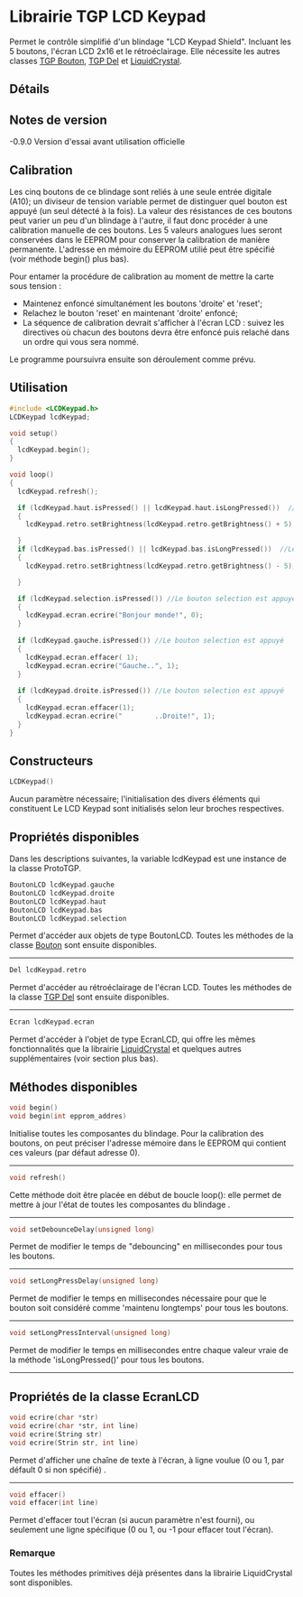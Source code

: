 # Librairie TGP LCD Keypad

Permet le contrôle simplifié d'un blindage "LCD Keypad Shield". Incluant les 5 boutons, l'écran LCD 2x16 et le rétroéclairage. Elle nécessite les autres classes [TGP Bouton](https://github.com/TechnoPhysCAL/TGP_Bouton), [TGP Del](https://github.com/TechnoPhysCAL/TGP_Del) et [LiquidCrystal](https://www.arduino.cc/en/Reference/LiquidCrystal).

## Détails

## Notes de version
-0.9.0 Version d'essai avant utilisation officielle

## Calibration

Les cinq boutons de ce blindage sont reliés à une seule entrée digitale (A10); un diviseur de tension variable permet de distinguer quel bouton est appuyé (un seul détecté à la fois). La valeur des résistances de ces boutons peut varier un peu d'un blindage à l'autre, il faut donc procéder à une calibration manuelle de ces boutons. Les 5 valeurs analogues lues seront conservées dans le EEPROM pour conserver la calibration de manière permanente. L'adresse en mémoire du EEPROM utilié peut être spécifié (voir méthode begin() plus bas).

Pour entamer la procédure de calibration au moment de mettre la carte sous tension : 
- Maintenez enfoncé simultanément les boutons 'droite' et 'reset';
- Relachez le bouton 'reset' en maintenant 'droite' enfoncé;
- La séquence de calibration devrait s'afficher à l'écran LCD : suivez les directives où chacun des boutons devra être enfoncé puis relaché dans un ordre qui vous sera nommé.

Le programme poursuivra ensuite son déroulement comme prévu.


## Utilisation

```cpp
#include <LCDKeypad.h>
LCDKeypad lcdKeypad;

void setup()
{
  lcdKeypad.begin();
}

void loop()
{
  lcdKeypad.refresh();

  if (lcdKeypad.haut.isPressed() || lcdKeypad.haut.isLongPressed())  //Le bouton HAUT ou BAS est appuyé
  {
    lcdKeypad.retro.setBrightness(lcdKeypad.retro.getBrightness() + 5); //allumer la Del rouge.

  }
  if (lcdKeypad.bas.isPressed() || lcdKeypad.bas.isLongPressed())  //Le bouton HAUT ou BAS est appuyé
  {
    lcdKeypad.retro.setBrightness(lcdKeypad.retro.getBrightness() - 5); //allumer la Del rouge.

  }

  if (lcdKeypad.selection.isPressed()) //Le bouton selection est appuyé
  {
    lcdKeypad.ecran.ecrire("Bonjour monde!", 0);
  }
  
  if (lcdKeypad.gauche.isPressed()) //Le bouton selection est appuyé
  {
    lcdKeypad.ecran.effacer( 1);
    lcdKeypad.ecran.ecrire("Gauche..", 1);
  }
  
  if (lcdKeypad.droite.isPressed()) //Le bouton selection est appuyé
  {
    lcdKeypad.ecran.effacer(1);
    lcdKeypad.ecran.ecrire("        ..Droite!", 1);
  }
}
```

## Constructeurs
```cpp
LCDKeypad()

```
Aucun paramètre nécessaire; l'initialisation des divers éléments qui constituent Le LCD Keypad sont initialisés selon leur broches respectives.


## Propriétés disponibles

Dans les descriptions suivantes, la variable lcdKeypad est une instance de la classe ProtoTGP.

```cpp
BoutonLCD lcdKeypad.gauche
BoutonLCD lcdKeypad.droite
BoutonLCD lcdKeypad.haut
BoutonLCD lcdKeypad.bas
BoutonLCD lcdKeypad.selection
```
Permet d'accéder aux objets de type BoutonLCD. Toutes les méthodes de la classe [Bouton](https://github.com/TechnoPhysCAL/TGP_Bouton) sont ensuite disponibles.

---
```cpp
Del lcdKeypad.retro
```
Permet d'accéder au rétroéclairage de l'écran LCD.  Toutes les méthodes de la classe [TGP Del](https://github.com/TechnoPhysCAL/TGP_Del) sont ensuite disponibles.

---
```cpp
Ecran lcdKeypad.ecran
```
Permet d'accéder à l'objet de type EcranLCD, qui offre les mêmes fonctionnalités que la librairie [LiquidCrystal](https://www.arduino.cc/en/Reference/LiquidCrystal) et quelques autres supplémentaires (voir section plus bas).

## Méthodes disponibles
```cpp
void begin()
void begin(int epprom_addres)
```
Initialise toutes les composantes du blindage. Pour la calibration des boutons, on peut préciser l'adresse mémoire dans le EEPROM qui contient ces valeurs (par défaut adresse 0).

---
```cpp
void refresh()
```
Cette méthode doit être placée en début de boucle loop(): elle permet de mettre à jour l'état de toutes les composantes du blindage .

---
```cpp
void setDebounceDelay(unsigned long)
```
Permet de modifier le temps de "debouncing" en millisecondes pour tous les boutons.

---
```cpp
void setLongPressDelay(unsigned long)
```
Permet de modifier le temps en millisecondes nécessaire pour que le bouton soit considéré comme 'maintenu longtemps' pour tous les boutons.

---
```cpp
void setLongPressInterval(unsigned long)
```
Permet de modifier le temps en millisecondes entre chaque valeur vraie de la méthode  'isLongPressed()' pour tous les boutons.

---

## Propriétés de la classe EcranLCD

```cpp
void ecrire(char *str)
void ecrire(char *str, int line)
void ecrire(String str)
void ecrire(Strin str, int line)

```
Permet d'afficher une chaîne de texte à l'écran, à ligne voulue (0 ou 1, par défault 0 si non spécifié) .

--- 
```cpp
void effacer()
void effacer(int line)

```
Permet d'effacer tout l'écran (si aucun paramètre n'est fourni), ou seulement une ligne spécifique (0 ou 1, ou -1 pour effacer tout l'écran).

### Remarque

Toutes les méthodes primitives déjà présentes dans la librairie LiquidCrystal sont disponibles.